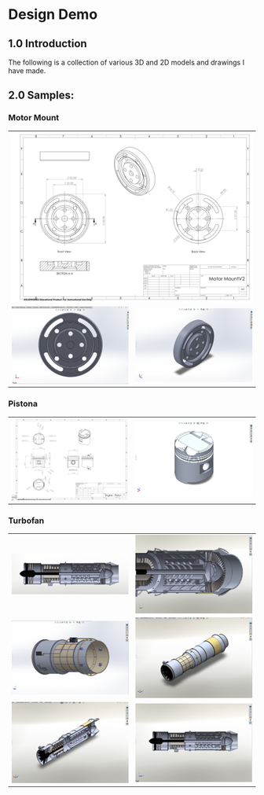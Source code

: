 # Design Demo

## 1.0 Introduction  
The following is a collection of various 3D and 2D models and drawings I have made. 

## 2.0 Samples:
### Motor Mount
<table>
  <tr>
    <td colspan="2" align="center"><img src="images/MM0.png" alt="MM0" width="800"></td>
  </tr>
  <tr>
    <td><img src="images/MM1.png" alt="MM1" width="400"></td>
    <td><img src="images/MM2.png" alt="MM2" width="400"></td>
  </tr>
</table>

### Pistona
<table>
  <tr>
    <td><img src="images/P1.png" alt="P1" width="400"></td>
    <td><img src="images/P2.png" alt="P2" width="400"></td>
  </tr>
</table>

### Turbofan
<table>
  <tr>
    <td><img src="images/TF1.png" alt="TF1" width="400"></td>
    <td><img src="images/TF2.png" alt="TF2" width="400"></td>
  </tr>
  <tr>
    <td><img src="images/TF3.png" alt="TF3" width="400"></td>
    <td><img src="images/TF4.png" alt="TF4" width="400"></td>
  </tr>
  <tr>
    <td><img src="images/TF5.png" alt="TF5" width="400"></td>
    <td><img src="images/TF6.png" alt="TF6" width="400"></td>
  </tr>
</table>
